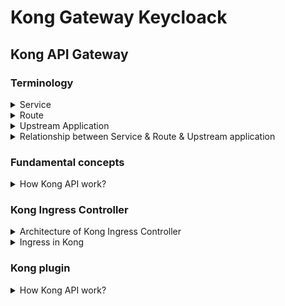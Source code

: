 # Kong Gateway Keycloack

## Kong API Gateway

### Terminology

<details>
  <summary>Service</summary>
  <br/>
  A Service in Kong represents an upstream API or microservice. It acts as an abstraction layer for the actual backend service. When you define a service, you specify the connection details to the upstream application, such as the `URL`, `protocol`, `host`, `port`, and `path`.
  
</details>
<details>
  <summary>Route</summary>
  <br/>

  A Route defines how incoming requests are matched and forwarded to a service. Routes contain rules that determine which requests should be proxied to which services. These rules can be based on `paths`, `methods`, `headers`, or other request attributes.
  
</details>
<details>
  <summary>Upstream Application</summary>
  <br/>

  An Upstream Application is the actual backend service that handles the requests forwarded by Kong. In Kong, an upstream object can represent a group of backend servers, allowing for load balancing and health checks.
  
</details>
<details>
  <summary>Relationship between Service & Route & Upstream application</summary>
  <br/>

  **Route to Service:** A single route can be mapped to a single service. This means that a specific path or request pattern will always be directed to one particular service.

  _Example:_ A route `/api/v1/users` is mapped to a service `user-service`.
  
  **Service to Upstream Applications:** A single service can be associated with multiple upstream applications. This is useful for load balancing and redundancy.

   _Example:_ The `user-service ` can forward requests to multiple instances of the user API running on different servers.

   **Routes to Service:** Multiple routes can be mapped to a single service. This allows different paths or request patterns to be handled by the same backend service.

   _Example:_ Routes `/api/v1/users` and `/api/v1/profiles` both map to the `user-service`.
  
</details>

### Fundamental concepts

<details>
  <summary>How Kong API work?</summary>
  <br/>

  + **Client Request:** A client sends a request to Kong.
  + **Route Matching:** Kong evaluates the request against the defined routes to find a match. Routes can be configured to match based on URL paths, HTTP methods, headers, etc.
  + **Service Forwarding:** Once a route is matched, Kong forwards the request to the associated service.
  + **Upstream Handling:** The service then directs the request to the upstream application, which processes the request and sends back a response.
  + **Response:** The response from the upstream application is sent back through the service and route, eventually reaching the client.

  _Example:_ Imagine you have a service called `example-service` that points to an upstream API at `http://example.com`. You create a route that matches requests with the path `/example` and associates it with `example-service`. When a client makes a request to `http://kong-gateway.com/example`, Kong matches this request to the route, forwards it to `example-service`, which then proxies it to `http://example.com`.
</details>

### Kong Ingress Controller

<details>
  <summary>Architecture of Kong Ingress Controller</summary>
  <br/>

  Kong Ingress Controller configures using Ingress resources created inside a Kubernetes cluster.

  ![](images/high-level-design.png)

  The Controller listens for the changes inside the Kubernetes cluster and updates Kong in response to those changes. So that it can correctly proxy all the traffic. 

  _Note:_ All requests flowing through Kong are not directed through **kube-proxy** but directly to the **Pod**.
  
</details>

<details>
  <summary>Ingress in Kong</summary>
  <br/>

  An Ingress resource in Kubernetes defines a set of rules for proxying traffic. These rules correspond to the concept of a route in Kong.

  ![](images/k8s-to-kong.png)
  
</details>

### Kong plugin

<details>
  <summary>How Kong API work?</summary>
  <br/>

  
  
</details>


